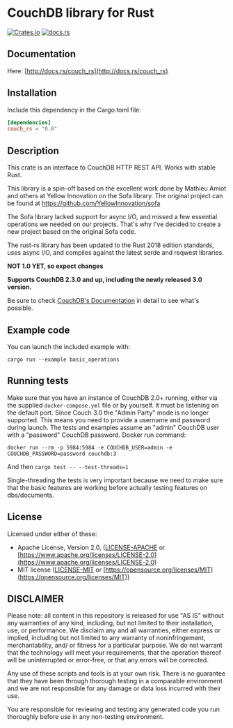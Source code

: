 # CouchDB library for Rust

[![Crates.io](https://img.shields.io/crates/v/couch_rs.svg)](https://crates.io/crates/couch_rs)
[![docs.rs](https://docs.rs/couch_rs/badge.svg)](https://docs.rs/couch_rs)

## Documentation

Here: [http://docs.rs/couch_rs](http://docs.rs/couch_rs)

## Installation

Include this dependency in the Cargo.toml file:
```toml
[dependencies]
couch_rs = "0.8"
```

## Description

This crate is an interface to CouchDB HTTP REST API. Works with stable Rust.

This library is a spin-off based on the excellent work done by Mathieu Amiot and others at Yellow Innovation on the Sofa
library. The original project can be found at https://github.com/YellowInnovation/sofa

The Sofa library lacked support for async I/O, and missed a few essential operations we needed on our projects. That's
why I've decided to create a new project based on the original Sofa code.

The rust-rs library has been updated to the Rust 2018 edition standards, uses async I/O, and compiles against the latest
serde and reqwest libraries.

**NOT 1.0 YET, so expect changes**

**Supports CouchDB 2.3.0 and up, including the newly released 3.0 version.**

Be sure to check [CouchDB's Documentation](http://docs.couchdb.org/en/latest/index.html) in detail to see what's
possible.

## Example code

You can launch the included example with:
```shell script
cargo run --example basic_operations
```

## Running tests

Make sure that you have an instance of CouchDB 2.0+ running, either via the supplied `docker-compose.yml` file or by yourself. It must be listening on the default port.
Since Couch 3.0 the "Admin Party" mode is no longer supported. This means you need to provide a username and password during launch. 
The tests and examples assume an "admin" CouchDB user with a "password" CouchDB password. Docker run command:

```shell script
docker run --rm -p 5984:5984 -e COUCHDB_USER=admin -e COUCHDB_PASSWORD=password couchdb:3
```

And then
`cargo test -- --test-threads=1`

Single-threading the tests is very important because we need to make sure that the basic features are working before actually testing features on dbs/documents.

## License

Licensed under either of these:

* Apache License, Version 2.0, ([LICENSE-APACHE](LICENSE-APACHE) or
   [https://www.apache.org/licenses/LICENSE-2.0](https://www.apache.org/licenses/LICENSE-2.0)
* MIT license ([LICENSE-MIT](LICENSE-MIT) or
   [https://opensource.org/licenses/MIT](https://opensource.org/licenses/MIT))

## DISCLAIMER

Please note: all content in this repository is released for use "AS IS" without any warranties of any kind, including,
but not limited to their installation, use, or performance. We disclaim any and all warranties, either express or
implied, including but not limited to any warranty of noninfringement, merchantability, and/ or fitness for a particular
purpose. We do not warrant that the technology will meet your requirements, that the operation thereof will be
uninterrupted or error-free, or that any errors will be corrected.

Any use of these scripts and tools is at your own risk. There is no guarantee that they have been through thorough
testing in a comparable environment and we are not responsible for any damage or data loss incurred with their use.

You are responsible for reviewing and testing any generated code you run thoroughly before use in any non-testing
environment.
